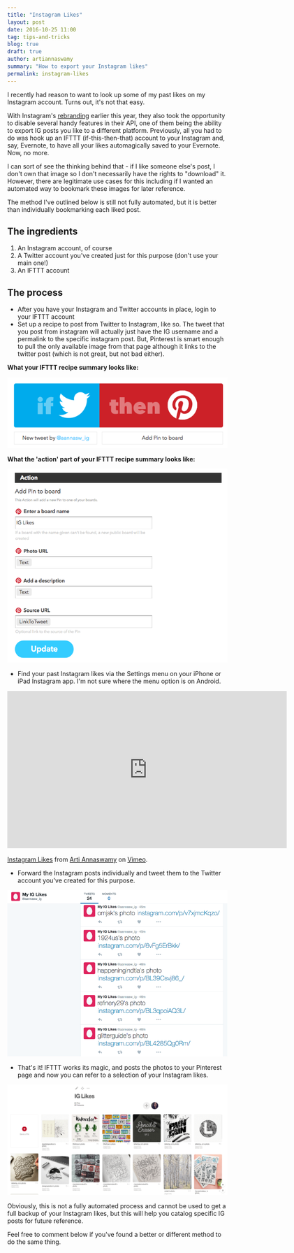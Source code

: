 ```yaml
---
title: "Instagram Likes"
layout: post
date: 2016-10-25 11:00
tag: tips-and-tricks
blog: true
draft: true
author: artiannaswamy
summary: "How to export your Instagram likes"
permalink: instagram-likes
---
```


I recently had reason to want to look up some of my past likes on my Instagram account. Turns out, it's not that easy.

With Instagram's [rebranding](http://blog.instagram.com/post/144198429587/160511-a-new-look) earlier this year, they also took the opportunity to disable several handy features in their API, one of them being the ability to export IG posts you like to a different platform. Previously, all you had to do was hook up an IFTTT (if-this-then-that) account to your Instagram and, say, Evernote, to have all your likes automagically saved to your Evernote. Now, no more.

I can sort of see the thinking behind that - if I like someone else's post, I don't own that image so I don't necessarily have the rights to "download" it. However, there are legitimate use cases for this including if I wanted an automated way to bookmark these images for later reference. 

The method I've outlined below is still not fully automated, but it is better than individually bookmarking each liked post.

## The ingredients

1. An Instagram account, of course
2. A Twitter account you've created just for this purpose (don't use your main one!)
3. An IFTTT account

## The process

- After you have your Instagram and Twitter accounts in place, login to your IFTTT account
- Set up a recipe to post from Twitter to Instagram, like so. The tweet that you post from instagram will actually just have the IG username and a permalink to the specific instagram post. But, Pinterest is smart enough to pull the only available image from that page although it links to the twitter post (which is not great, but not bad either).

**What your IFTTT recipe summary looks like:**
<div class="center"><img src="https://github.com/aannasw/aannasw.github.io/blob/master/assets/images/posts/instagram-likes/ig_ifttt_recipe.png?raw=true" /></div>

**What the 'action' part of your IFTTT recipe summary looks like:**
<div class="center"><img src="https://github.com/aannasw/aannasw.github.io/blob/master/assets/images/posts/instagram-likes/ig_action.png?raw=true" /></div>

- Find your past Instagram likes via the Settings menu on your iPhone or iPad Instagram app. I'm not sure where the menu option is on Android.
<iframe src="https://player.vimeo.com/video/188945683" width="640" height="360" frameborder="0" webkitallowfullscreen mozallowfullscreen allowfullscreen></iframe>
<p><a href="https://vimeo.com/188945683">Instagram Likes</a> from <a href="https://vimeo.com/user58310471">Arti Annaswamy</a> on <a href="https://vimeo.com">Vimeo</a>.</p>

- Forward the Instagram posts individually and tweet them to the Twitter account you've created for this purpose.
<div class="center"><img src="https://github.com/aannasw/aannasw.github.io/blob/master/assets/images/posts/instagram-likes/ig_twitter.png?raw=true" /></div>

- That's it! IFTTT works its magic, and posts the photos to your Pinterest page and now you can refer to a selection of your Instagram likes.
<div class="center"><img src="https://github.com/aannasw/aannasw.github.io/blob/master/assets/images/posts/instagram-likes/ig_pinterest.png?raw=true" /></div>

Obviously, this is not a fully automated process and cannot be used to get a full backup of your Instagram likes, but this will help you catalog specific IG posts for future reference.

Feel free to comment below if you've found a better or different method to do the same thing.
